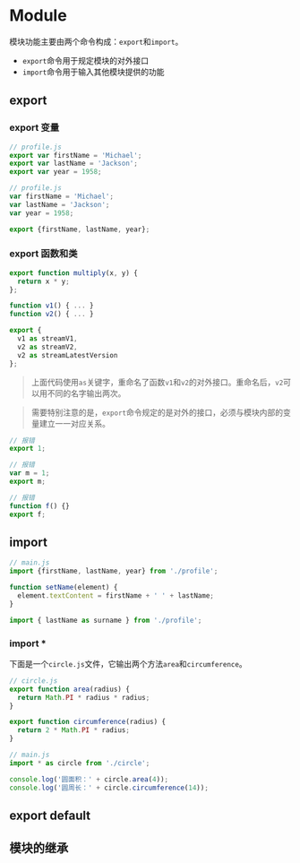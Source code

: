

# Module

模块功能主要由两个命令构成：`export`和`import`。
- `export`命令用于规定模块的对外接口
- `import`命令用于输入其他模块提供的功能

## export

### export 变量

```javascript
// profile.js
export var firstName = 'Michael';
export var lastName = 'Jackson';
export var year = 1958;
```

```javascript
// profile.js
var firstName = 'Michael';
var lastName = 'Jackson';
var year = 1958;

export {firstName, lastName, year};
```
### export 函数和类

```javascript
export function multiply(x, y) {
  return x * y;
};
```

```javascript
function v1() { ... }
function v2() { ... }

export {
  v1 as streamV1,
  v2 as streamV2,
  v2 as streamLatestVersion
};
```
> 上面代码使用`as`关键字，重命名了函数`v1`和`v2`的对外接口。重命名后，`v2`可以用不同的名字输出两次。

> 需要特别注意的是，`export`命令规定的是对外的接口，必须与模块内部的变量建立一一对应关系。
```javascript
// 报错
export 1;

// 报错
var m = 1;
export m;

// 报错
function f() {}
export f;
```


## import

```javascript
// main.js
import {firstName, lastName, year} from './profile';

function setName(element) {
  element.textContent = firstName + ' ' + lastName;
}
```

```javascript
import { lastName as surname } from './profile';
```

### import *

下面是一个`circle.js`文件，它输出两个方法`area`和`circumference`。

```javascript
// circle.js
export function area(radius) {
  return Math.PI * radius * radius;
}

export function circumference(radius) {
  return 2 * Math.PI * radius;
}
```

```javascript
// main.js
import * as circle from './circle';

console.log('圆面积：' + circle.area(4));
console.log('圆周长：' + circle.circumference(14));
```
## export default

## 模块的继承
